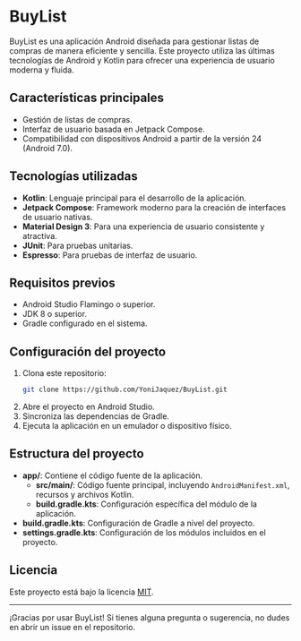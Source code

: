 # BuyList

BuyList es una aplicación Android diseñada para gestionar listas de compras de manera eficiente y sencilla. Este proyecto utiliza las últimas tecnologías de Android y Kotlin para ofrecer una experiencia de usuario moderna y fluida.

## Características principales
- Gestión de listas de compras.
- Interfaz de usuario basada en Jetpack Compose.
- Compatibilidad con dispositivos Android a partir de la versión 24 (Android 7.0).

## Tecnologías utilizadas
- **Kotlin**: Lenguaje principal para el desarrollo de la aplicación.
- **Jetpack Compose**: Framework moderno para la creación de interfaces de usuario nativas.
- **Material Design 3**: Para una experiencia de usuario consistente y atractiva.
- **JUnit**: Para pruebas unitarias.
- **Espresso**: Para pruebas de interfaz de usuario.

## Requisitos previos
- Android Studio Flamingo o superior.
- JDK 8 o superior.
- Gradle configurado en el sistema.

## Configuración del proyecto
1. Clona este repositorio:
   ```bash
   git clone https://github.com/YoniJaquez/BuyList.git
   ```
2. Abre el proyecto en Android Studio.
3. Sincroniza las dependencias de Gradle.
4. Ejecuta la aplicación en un emulador o dispositivo físico.

## Estructura del proyecto
- **app/**: Contiene el código fuente de la aplicación.
  - **src/main/**: Código fuente principal, incluyendo `AndroidManifest.xml`, recursos y archivos Kotlin.
  - **build.gradle.kts**: Configuración específica del módulo de la aplicación.
- **build.gradle.kts**: Configuración de Gradle a nivel del proyecto.
- **settings.gradle.kts**: Configuración de los módulos incluidos en el proyecto.

## Licencia
Este proyecto está bajo la licencia [MIT](LICENSE).

---

¡Gracias por usar BuyList! Si tienes alguna pregunta o sugerencia, no dudes en abrir un issue en el repositorio.
